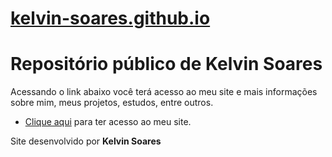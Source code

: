 # <a href="https://kelvin-soares.github.io/">kelvin-soares.github.io</a>


<link rel="stylesheet" href="style.css">
<!-- Conteúdo -->
 <main>
    <h1>Repositório público de Kelvin Soares</h1>
    <p>Acessando o link abaixo você terá acesso ao meu site e mais informações sobre mim, meus projetos, estudos, entre outros.</p>
    <ul>
      <li>
         <a href="https://kelvin-soares.github.io/meus-projetos/meu-repositorio/index.html" target="_blank" rel="next">Clique aqui</a> para ter acesso ao meu site.
      </li>
    </ul>
 </main>
 <footer>
   <p>Site desenvolvido por <strong>Kelvin Soares</strong></p>
 </footer>
<!-- Fim do conteúdo -->